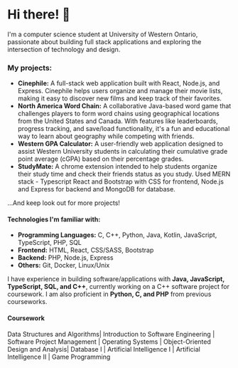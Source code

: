 # Hi there! 👋 #
I'm a computer science student at University of Western Ontario, passionate about building full stack applications and exploring the intersection of technology and design.

### My projects: ###
- **Cinephile:** A full-stack web application built with React, Node.js, and Express. Cinephile helps users organize and manage their movie lists, making it easy to discover new films and keep track of their favorites.
- **North America Word Chain:** A collaborative Java-based word game that challenges players to form word chains using geographical locations from the United States and Canada. With features like leaderboards, progress tracking, and save/load functionality, it's a fun and educational way to learn about geography while competing with friends.
- **Western GPA Calculator:** A user-friendly web application designed to assist Western University students in calculating their cumulative grade point average (cGPA) based on their percentage grades.
- **StudyMate:** A chrome extension intended to help students organize their study time and check their friends status as you study. Used MERN stack - Typescript React and Bootstrap with CSS for frontend, Node.js and Express for backend and MongoDB for database.

...And keep look out for more projects!

#### Technologies I'm familiar with: ###
- **Programming Languages:** C, C++, Python, Java, Kotlin, JavaScript, TypeScript, PHP, SQL
- **Frontend:** HTML, React, CSS/SASS, Bootstrap
- **Backend:** PHP, Node.js, Express
- **Others:** Git, Docker, Linux/Unix

I have experience in building software/applications with **Java, JavaScript, TypeScript, SQL, and C++**, currently working on a C++ software project for coursework. I am also proficient in **Python, C, and PHP** from previous courseworks.

#### Coursework ####
Data Structures and Algorithms| Introduction to Software Engineering | Software Project Management | Operating Systems | Object-Oriented Design and Analysis| Database I | Artificial Intelligence I | Artificial Intelligence II | Game Programming
